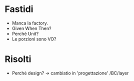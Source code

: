 # Fastidi


- Manca la factory.
- Given When Then?
- Perché Unit?
- Le porzioni sono VO?


# Risolti


- Perché design? -> cambiatio in 'progettazione' /BC/layer
